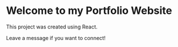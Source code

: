 # Welcome to my Portfolio Website

This project was created using React.

Leave a message if you want to connect!